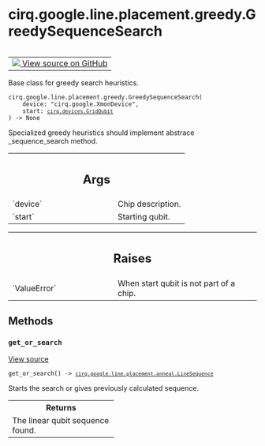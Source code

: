 <div itemscope itemtype="http://developers.google.com/ReferenceObject">
<meta itemprop="name" content="cirq.google.line.placement.greedy.GreedySequenceSearch" />
<meta itemprop="path" content="Stable" />
<meta itemprop="property" content="__init__"/>
<meta itemprop="property" content="get_or_search"/>
</div>

# cirq.google.line.placement.greedy.GreedySequenceSearch

<!-- Insert buttons and diff -->

<table class="tfo-notebook-buttons tfo-api" align="left">

<td>
  <a target="_blank" href="https://github.com/quantumlib/cirq/tree/master/cirq/google/line/placement/greedy.py">
    <img src="https://www.tensorflow.org/images/GitHub-Mark-32px.png" />
    View source on GitHub
  </a>
</td>
</table>



Base class for greedy search heuristics.

<pre class="devsite-click-to-copy prettyprint lang-py tfo-signature-link">
<code>cirq.google.line.placement.greedy.GreedySequenceSearch(
    device: "cirq.google.XmonDevice",
    start: <a href="../../../../../cirq/devices/GridQubit.md"><code>cirq.devices.GridQubit</code></a>
) -> None
</code></pre>



<!-- Placeholder for "Used in" -->

Specialized greedy heuristics should implement abstrace _sequence_search
method.

<!-- Tabular view -->
 <table class="responsive fixed orange">
<colgroup><col width="214px"><col></colgroup>
<tr><th colspan="2"><h2 class="add-link">Args</h2></th></tr>

<tr>
<td>
`device`
</td>
<td>
Chip description.
</td>
</tr><tr>
<td>
`start`
</td>
<td>
Starting qubit.
</td>
</tr>
</table>



<!-- Tabular view -->
 <table class="responsive fixed orange">
<colgroup><col width="214px"><col></colgroup>
<tr><th colspan="2"><h2 class="add-link">Raises</h2></th></tr>

<tr>
<td>
`ValueError`
</td>
<td>
When start qubit is not part of a chip.
</td>
</tr>
</table>



## Methods

<h3 id="get_or_search"><code>get_or_search</code></h3>

<a target="_blank" href="https://github.com/quantumlib/cirq/tree/master/cirq/google/line/placement/greedy.py">View source</a>

<pre class="devsite-click-to-copy prettyprint lang-py tfo-signature-link">
<code>get_or_search() -> <a href="../../../../../cirq/google/line/placement/anneal/LineSequence.md"><code>cirq.google.line.placement.anneal.LineSequence</code></a>
</code></pre>

Starts the search or gives previously calculated sequence.


<!-- Tabular view -->
 <table class="responsive fixed orange">
<colgroup><col width="214px"><col></colgroup>
<tr><th colspan="2">Returns</th></tr>
<tr class="alt">
<td colspan="2">
The linear qubit sequence found.
</td>
</tr>

</table>





